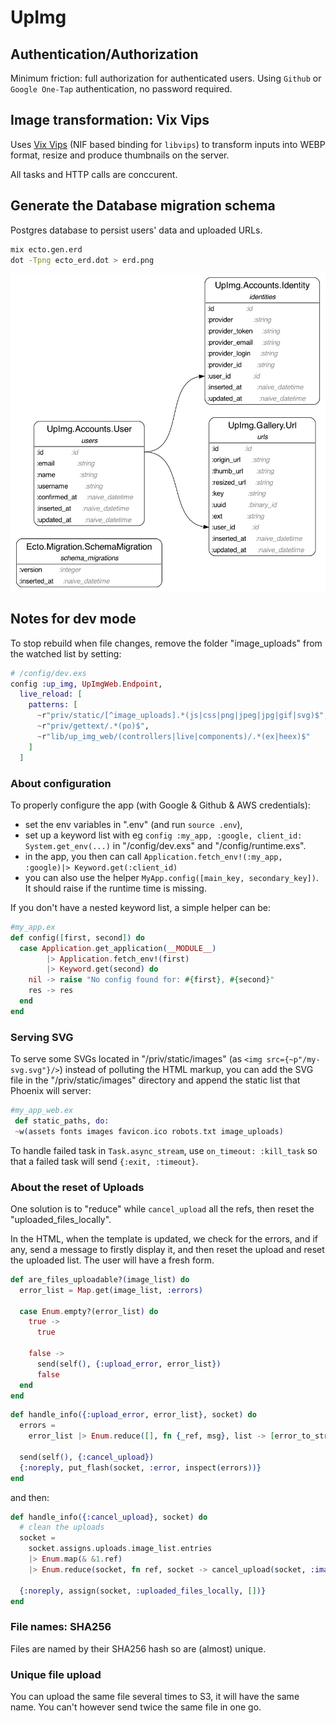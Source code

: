 # UpImg

## Authentication/Authorization

Minimum friction: full authorization for authenticated users. Using `Github` or `Google One-Tap` authentication, no password required.

## Image transformation: Vix Vips

Uses [Vix Vips](https://github.com/akash-akya/vix) (NIF based binding for `libvips`) to transform inputs into WEBP format, resize and produce thumbnails on the server.

All tasks and HTTP calls are conccurent.

## Generate the Database migration schema

Postgres database to persist users' data and uploaded URLs.

```bash
mix ecto.gen.erd
dot -Tpng ecto_erd.dot > erd.png
```

![ERD](erd.png)

## Notes for dev mode

To stop rebuild when file changes, remove the folder "image_uploads" from the watched list by setting:

```elixir
# /config/dev.exs
config :up_img, UpImgWeb.Endpoint,
  live_reload: [
    patterns: [
      ~r"priv/static/[^image_uploads].*(js|css|png|jpeg|jpg|gif|svg)$",
      ~r"priv/gettext/.*(po)$",
      ~r"lib/up_img_web/(controllers|live|components)/.*(ex|heex)$"
    ]
  ]
```

### About configuration

To properly configure the app (with Google & Github & AWS credentials):

- set the env variables in ".env" (and run `source .env`),
- set up a keyword list with eg `config :my_app, :google, client_id: System.get_env(...)` in "/config/dev.exs" and "/config/runtime.exs".
- in the app, you then can call `Application.fetch_env!(:my_app, :google)|> Keyword.get(:client_id)`
- you can also use the helper `MyApp.config([main_key, secondary_key])`. It should raise if the runtime time is missing.

If you don't have a nested keyword list, a simple helper can be:

```elixir
#my_app.ex
def config([first, second]) do
  case Application.get_application(__MODULE__)
        |> Application.fetch_env!(first)
        |> Keyword.get(second) do
    nil -> raise "No config found for: #{first}, #{second}"
    res -> res
  end
end
```

### Serving SVG

To serve some SVGs located in "/priv/static/images" (as `<img src={~p"/my-svg.svg"}/>`) instead of polluting the HTML markup, you can add the SVG file in the "/priv/static/images" directory and append the static list that Phoenix will server:

```elixir
#my_app_web.ex
 def static_paths, do:
 ~w(assets fonts images favicon.ico robots.txt image_uploads)
```

To handle failed task in `Task.async_stream`, use `on_timeout: :kill_task` so that a failed task will send `{:exit, :timeout}`.

### About the **reset of Uploads**

One solution is to "reduce" while `cancel_upload` all the refs, then reset the "uploaded_files_locally".

In the HTML, when the template is updated, we check for the errors, and if any, send a message to firstly display it, and then reset the upload and reset the uploaded list. The user will have a fresh form.

```elixir
def are_files_uploadable?(image_list) do
  error_list = Map.get(image_list, :errors)

  case Enum.empty?(error_list) do
    true ->
      true

    false ->
      send(self(), {:upload_error, error_list})
      false
  end
end
```

```elixir
def handle_info({:upload_error, error_list}, socket) do
  errors =
    error_list |> Enum.reduce([], fn {_ref, msg}, list -> [error_to_string(msg) | list] end)

  send(self(), {:cancel_upload})
  {:noreply, put_flash(socket, :error, inspect(errors))}
end
```

and then:

```elixir
def handle_info({:cancel_upload}, socket) do
  # clean the uploads
  socket =
    socket.assigns.uploads.image_list.entries
    |> Enum.map(& &1.ref)
    |> Enum.reduce(socket, fn ref, socket -> cancel_upload(socket, :image_list, ref) end)

  {:noreply, assign(socket, :uploaded_files_locally, [])}
end
```

### File names: SHA256

Files are named by their SHA256 hash so are (almost) unique.

### Unique file upload

You can upload the same file several times to S3, it will have the same name. You can't however send twice the same file in one go.
